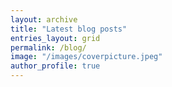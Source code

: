 ```yaml
---
layout: archive
title: "Latest blog posts"
entries_layout: grid
permalink: /blog/
image: "/images/coverpicture.jpeg"
author_profile: true
---
```

